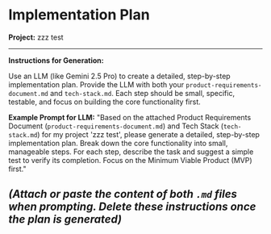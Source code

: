 # Implementation Plan

**Project:** zzz test

---
**Instructions for Generation:**

Use an LLM (like Gemini 2.5 Pro) to create a detailed, step-by-step implementation plan. Provide the LLM with both your `product-requirements-document.md` and `tech-stack.md`. Each step should be small, specific, testable, and focus on building the core functionality first.

**Example Prompt for LLM:**
"Based on the attached Product Requirements Document (`product-requirements-document.md`) and Tech Stack (`tech-stack.md`) for my project 'zzz test', please generate a detailed, step-by-step implementation plan. Break down the core functionality into small, manageable steps. For each step, describe the task and suggest a simple test to verify its completion. Focus on the Minimum Viable Product (MVP) first."

*(Attach or paste the content of both `.md` files when prompting. Delete these instructions once the plan is generated)*
---
